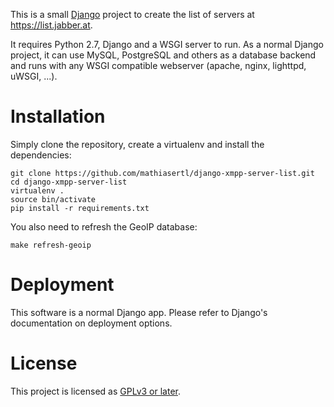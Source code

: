This is a small [Django](https://www.djangoproject.com/) project to create the
list of servers at https://list.jabber.at.

It requires Python 2.7, Django and a WSGI server to run. As a normal Django
project, it can use MySQL, PostgreSQL and others as a database backend and runs
with any WSGI compatible webserver (apache, nginx, lighttpd, uWSGI, ...).

Installation
============

Simply clone the repository, create a virtualenv and install the dependencies:

```
git clone https://github.com/mathiasertl/django-xmpp-server-list.git
cd django-xmpp-server-list
virtualenv .
source bin/activate
pip install -r requirements.txt
```

You also need to refresh the GeoIP database:

```
make refresh-geoip
```

Deployment
==========

This software is a normal Django app. Please refer to Django's documentation on
deployment options.

License
=======

This project is licensed as [GPLv3 or
later](http://www.gnu.org/copyleft/gpl.html).
